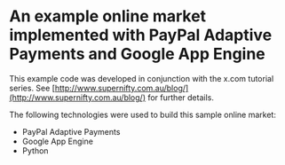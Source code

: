 An example online market implemented with PayPal Adaptive Payments and Google App Engine
==============================================================================================

This example code was developed in conjunction with the x.com tutorial series.
See [http://www.supernifty.com.au/blog/](http://www.supernifty.com.au/blog/) for further details.

The following technologies were used to build this sample online market:

* PayPal Adaptive Payments
* Google App Engine
* Python
